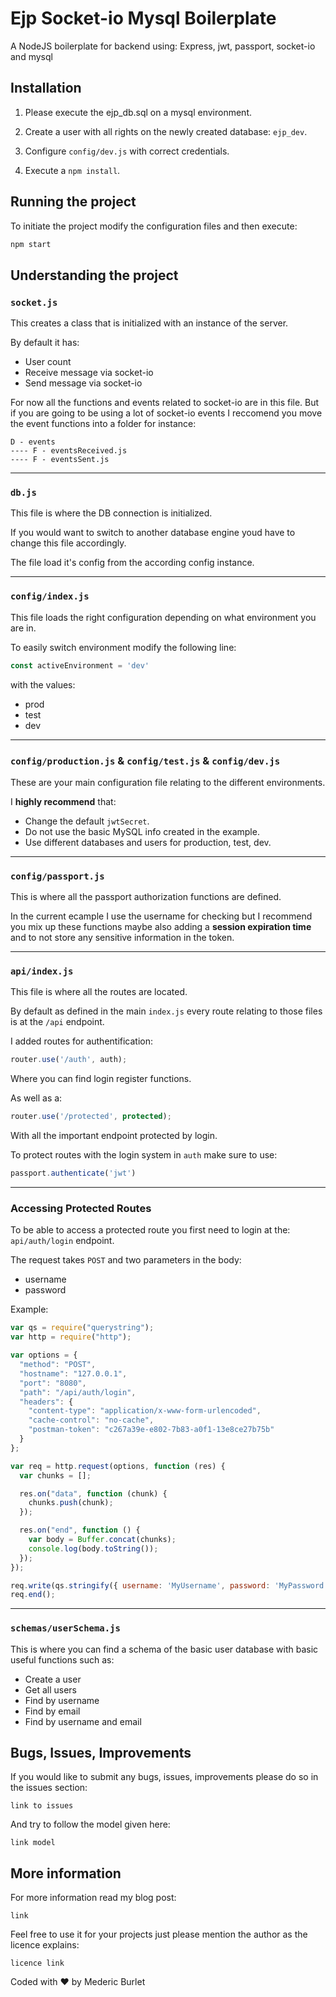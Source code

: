 # Ejp Socket-io Mysql Boilerplate

A NodeJS boilerplate for backend using: Express, jwt, passport, socket-io and mysql

## Installation

 1. Please execute the ejp_db.sql on a mysql environment.

 2. Create a user with all rights on the newly created database: `ejp_dev`.

 3. Configure `config/dev.js` with correct credentials.

 4. Execute a `npm install`.

## Running the project

To initiate the project modify the configuration files and then execute:

```js
npm start
```

## Understanding the project

### `socket.js`

This creates a class that is initialized with an instance of the server.

By default it has:

 - User count
 - Receive message via socket-io
 - Send message via socket-io

For now all the functions and events related to socket-io are in this file. But if you are going to be using a lot of socket-io events I reccomend you move the event functions into a folder for instance:

```
D - events
---- F - eventsReceived.js
---- F - eventsSent.js
```
<hr>

### `db.js`

This file is where the DB connection is initialized.

If you would want to switch to another database engine youd have to change this file accordingly.

The file load it's config from the according config instance.

<hr> 

### `config/index.js`

This file loads the right configuration depending on what environment you are in.

To easily switch environment modify the following line:

```js
const activeEnvironment = 'dev'
```

with the values: 

 - prod
 - test
 - dev

<hr>

### `config/production.js` & `config/test.js` & `config/dev.js`

These are your main configuration file relating to the different environments.

I **highly recommend** that:

 - Change the default `jwtSecret`.
 - Do not use the basic MySQL info created in the example.
 - Use different databases and users for production, test, dev.

<hr>

### `config/passport.js`

This is where all the passport authorization functions are defined.

In the current ecample I use the username for checking but I recommend you mix up these functions maybe also adding a **session expiration time** and to not store any sensitive information in the token.

<hr>

### `api/index.js`

This file is where all the routes are located.

By default as defined in the main `index.js` every route relating to those files is at the `/api` endpoint.

I added routes for authentification:

```js
router.use('/auth', auth);
```

Where you can find login register functions.

As well as a: 

```js
router.use('/protected', protected);
```

With all the important endpoint protected by login.

To protect routes with the login system in `auth` make sure to use: 

```js
passport.authenticate('jwt')
```
<hr>

### Accessing Protected Routes

To be able to access a protected route you first need to login at the: `api/auth/login` endpoint.

The request takes `POST` and two parameters in the body:

- username
- password

Example:

```js
var qs = require("querystring");
var http = require("http");

var options = {
  "method": "POST",
  "hostname": "127.0.0.1",
  "port": "8080",
  "path": "/api/auth/login",
  "headers": {
    "content-type": "application/x-www-form-urlencoded",
    "cache-control": "no-cache",
    "postman-token": "c267a39e-e802-7b83-a0f1-13e8ce27b75b"
  }
};

var req = http.request(options, function (res) {
  var chunks = [];

  res.on("data", function (chunk) {
    chunks.push(chunk);
  });

  res.on("end", function () {
    var body = Buffer.concat(chunks);
    console.log(body.toString());
  });
});

req.write(qs.stringify({ username: 'MyUsername', password: 'MyPassword' }));
req.end();
```

<hr>

### `schemas/userSchema.js`

This is where you can find a schema of the basic user database with basic useful functions such as:

 - Create a user
 - Get all users
 - Find by username
 - Find by email
 - Find by username and email

 
## Bugs, Issues, Improvements

If you would like to submit any bugs, issues, improvements please do so in the issues section:

`link to issues`

And try to follow the model given here:

`link model`

 
## More information

For more information read my blog post:

`link`

Feel free to use it for your projects just please mention the author as the licence explains:

`licence link`

Coded with :heart: by Mederic Burlet
